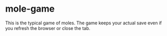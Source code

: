 # mole-game
This is the typical game of moles.
The game keeps your actual save even if you refresh the browser or close the tab.
